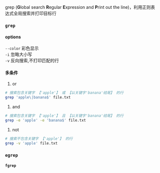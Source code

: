 grep (**G**lobal search **R**egular **E**xpression and **P**rint out the line)，利用正则表达式全局搜索并打印目标行

### `grep`

#### options
`--color` 彩色显示   
`-i` 忽略大小写    
`-v` 反向搜索,不打印匹配的行  



#### 多条件
1. or
```bash
# 搜索包含关键字 【'apple'】 或 【以关键字'banana'结尾】 的行
grep 'apple\|banana$' file.txt
```
1. and
```bash
# 搜索包含关键字 【'apple'】 且 【以关键字'banana'结尾】 的行
grep -e 'apple' -e 'banana$' file.txt
```
1. not
```bash
# 搜索不包含关键字 【'apple'】 的行
grep -v 'apple' file.txt
```

### `egrep`

#### `fgrep`